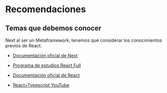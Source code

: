 # Recomendaciones

## Temas que debemos conocer

Next al ser un Metaframework, tenemos que considerar los conocimientos previos de React.

- [Documentación oficial de Next](https://nextjs.org/)

- [Programa de estudios React Full](https://cursos.devtalles.com/pages/programas-react)

- [Documentación oficial de React](https://react.dev/blog/2023/03/16/introducing-react-dev)

- [React+Typescript YouTube](https://www.youtube.com/watch?v=dNxaP_BTtwQ&list=PLCKuOXG0bPi26-eawizqyLOgM7j66H_4M)
